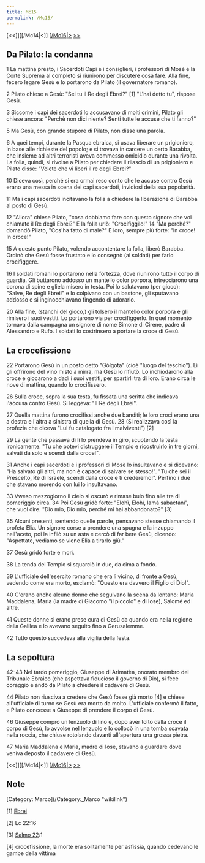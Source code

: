 ```yaml
---
title: Mc15
permalink: /Mc15/
---
```


[<<]][[/Mc14|<]] [[/Mc16|>](/Mc01 "wikilink") [&gt;&gt;](/Lc01 "wikilink")

Da Pilato: la condanna
----------------------

1 La mattina presto, i Sacerdoti Capi e i consiglieri, i professori di Mosé e la Corte Suprema al completo si riunirono per discutere cosa fare. Alla fine, fecero legare Gesù e lo portarono da Pilato (il governatore romano).

2 Pilato chiese a Gesù: "Sei tu il Re degli Ebrei?" [1] "L'hai detto tu", rispose Gesù.

3 Siccome i capi dei sacerdoti lo accusavano di molti crimini, Pilato gli chiese ancora: "Perchè non dici niente? Senti tutte le accuse che ti fanno?"

5 Ma Gesù, con grande stupore di Pilato, non disse una parola.

6 A quei tempi, durante la Pasqua ebraica, si usava liberare un prigioniero, in base alle richieste del popolo; e si trovava in carcere un certo Barabba, che insieme ad altri terroristi aveva commesso omicidio durante una rivolta. La folla, quindi, si rivolse a Pilato per chiedere il rilascio di un prigioniero e Pilato disse: "Volete che vi liberi il re degli Ebrei?"

10 Diceva così, perché si era ormai reso conto che le accuse contro Gesù erano una messa in scena dei capi sacerdoti, invidiosi della sua popolarità.

11 Ma i capi sacerdoti incitavano la folla a chiedere la liberazione di Barabba al posto di Gesù.

12 "Allora" chiese Pilato, "cosa dobbiamo fare con questo signore che voi chiamate il Re degli Ebrei?" E la folla urlò: "Crocifiggilo!" 14 "Ma perché?" domandò Pilato, "Cos'ha fatto di male?" E loro, sempre più forte: "In croce! In croce!"

15 A questo punto Pilato, volendo accontentare la folla, liberò Barabba. Ordinò che Gesù fosse frustato e lo consegnò (ai soldati) per farlo crocifiggere.

16 I soldati romani lo portarono nella fortezza, dove riunirono tutto il corpo di guardia. Gli buttarono addosso un mantello color porpora, intrecciarono una corona di spine e gliela misero in testa. Poi lo salutavano (per gioco): "Salve, Re degli Ebrei!" e lo colpivano con un bastone, gli sputavano addosso e si inginocchiavano fingendo di adorarlo.

20 Alla fine, (stanchi del gioco,) gli tolsero il mantello color porpora e gli rimisero i suoi vestiti. Lo portarono via per crocifiggerlo. In quel momento tornava dalla campagna un signore di nome Simone di Cirene, padre di Alessandro e Rufo. I soldati lo costrinsero a portare la croce di Gesù.

La crocefissione
----------------

22 Portarono Gesù in un posto detto "Gòlgota" (cioè "luogo del teschio"). Lì gli offrirono del vino misto a mirra, ma Gesù lo rifiutò. Lo inchiodarono alla croce e giocarono a dadi i suoi vestiti, per spartirli tra di loro. Erano circa le nove di mattina, quando lo crocifissero.

26 Sulla croce, sopra la sua testa, fu fissata una scritta che indicava l'accusa contro Gesù. Si leggeva: "Il Re degli Ebrei".

27 Quella mattina furono crocifissi anche due banditi; le loro croci erano una a destra e l'altra a sinistra di quella di Gesù. 28 (Si realizzava così la profezia che diceva "Lui fu catalogato fra i malviventi") [2]

29 La gente che passava di lì lo prendeva in giro, scuotendo la testa ironicamente: "Tu che potevi distruggere il Tempio e ricostruirlo in tre giorni, salvati da solo e scendi dalla croce!".

31 Anche i capi sacerdoti e i professori di Mosè lo insultavano e si dicevano: "Ha salvato gli altri, ma non è capace di salvare se stesso!". "Tu che sei il Prescelto, Re di Israele, scendi dalla croce e ti crederemo!". Perfino i due che stavano morendo con lui lo insultavano.

33 Vweso mezzogiorno il cielo si oscurò e rimase buio fino alle tre di pomeriggio circa. 34 Poi Gesù gridò forte: "Elohì, Elohì, lamà sabactanì", che vuol dire. "Dio mio, Dio mio, perché mi hai abbandonato?" [3]

35 Alcuni presenti, sentendo quelle parole, pensavano stesse chiamando il profeta Elia. Un signore corse a prendere una spugna e la inzuppo nell'aceto, poi la infilò su un asta e cercò di far bere Gesù, dicendo: "Aspettate, vediamo se viene Elia a tirarlo giù."

37 Gesù gridò forte e morì.

38 La tenda del Tempio si squarciò in due, da cima a fondo.

39 L'ufficiale dell'esercito romano che era lì vicino, di fronte a Gesù, vedendo come era morto, esclamò: "Questo era davvero il Figlio di Dio!".

40 C'erano anche alcune donne che seguivano la scena da lontano: Maria Maddalena, Maria (la madre di Giacomo "il piccolo" e di Iose), Salomé ed altre.

41 Queste donne si erano prese cura di Gesù da quando era nella regione della Galilea e lo avevano seguito fino a Gerusalemme.

42 Tutto questo succedeva alla vigilia della festa.

La sepoltura
------------

42-43 Nel tardo pomeriggio, Giuseppe di Arimatèa, onorato membro del Tribunale Ebraico (che aspettava fiducioso il governo di Dio), si fece coraggio e andò da Pilato a chiedere il cadavere di Gesù.

44 Pilato non riusciva a credere che Gesù fosse già morto [4] e chiese all'ufficiale di turno se Gesù era morto da molto. L'ufficiale confermò il fatto, e Pilato concesse a Giuseppe di prendere il corpo di Gesù.

46 Giuseppe comprò un lenzuolo di lino e, dopo aver tolto dalla croce il corpo di Gesù, lo avvolse nel lenzuolo e lo collocò in una tomba scavata nella roccia, che chiuse rotolando davanti all'apertura una grossa pietra.

47 Maria Maddalena e Maria, madre di Iose, stavano a guardare dove veniva deposto il cadavere di Gesù.

[<<]][[/Mc14|<]] [[/Mc16|>](/Mc01 "wikilink") [&gt;&gt;](/Lc01 "wikilink")

Note
----

<references>
</references>
[Category: Marco](/Category:_Marco "wikilink")

[1] [Ebrei](/G/Ebrei "wikilink")

[2] Lc 22:16

[3] [Salmo 22](/Salmo_22 "wikilink"):1

[4] crocefissione, la morte era solitamente per asfissia, quando cedevano le gambe della vittima